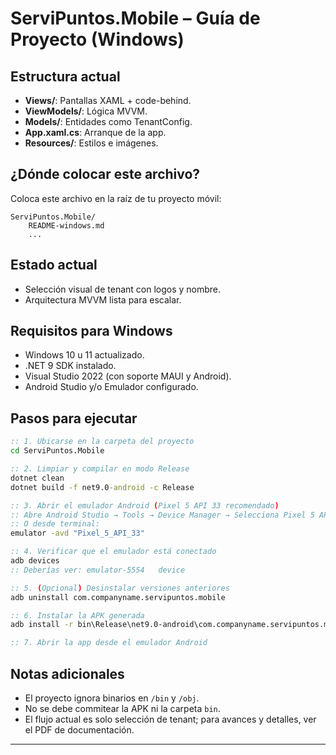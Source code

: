 # ServiPuntos.Mobile – Guía de Proyecto (Windows)

## Estructura actual

- **Views/**: Pantallas XAML + code-behind.
- **ViewModels/**: Lógica MVVM.
- **Models/**: Entidades como TenantConfig.
- **App.xaml.cs**: Arranque de la app.
- **Resources/**: Estilos e imágenes.

## ¿Dónde colocar este archivo?

Coloca este archivo en la raíz de tu proyecto móvil:

```
ServiPuntos.Mobile/
    README-windows.md
    ...
```

## Estado actual

- Selección visual de tenant con logos y nombre.
- Arquitectura MVVM lista para escalar.

## Requisitos para Windows

- Windows 10 u 11 actualizado.
- .NET 9 SDK instalado.
- Visual Studio 2022 (con soporte MAUI y Android).
- Android Studio y/o Emulador configurado.

## Pasos para ejecutar

```cmd
:: 1. Ubicarse en la carpeta del proyecto
cd ServiPuntos.Mobile

:: 2. Limpiar y compilar en modo Release
dotnet clean
dotnet build -f net9.0-android -c Release

:: 3. Abrir el emulador Android (Pixel 5 API 33 recomendado)
:: Abre Android Studio → Tools → Device Manager → Selecciona Pixel 5 API 33 → Start
:: O desde terminal:
emulator -avd "Pixel_5_API_33"

:: 4. Verificar que el emulador está conectado
adb devices
:: Deberías ver: emulator-5554   device

:: 5. (Opcional) Desinstalar versiones anteriores
adb uninstall com.companyname.servipuntos.mobile

:: 6. Instalar la APK generada
adb install -r bin\Release\net9.0-android\com.companyname.servipuntos.mobile-Signed.apk

:: 7. Abrir la app desde el emulador Android
```

## Notas adicionales

- El proyecto ignora binarios en `/bin` y `/obj`.
- No se debe commitear la APK ni la carpeta `bin`.
- El flujo actual es solo selección de tenant; para avances y detalles, ver el PDF de documentación.

---
